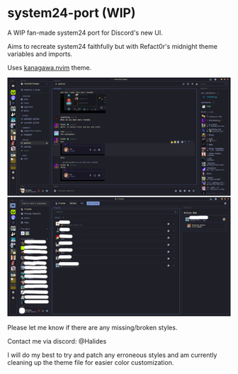 # system24-port (WIP)

A WIP fan-made system24 port for Discord's new UI. 

Aims to recreate system24 faithfully but with Refact0r's midnight theme variables and imports.

Uses [kanagawa.nvim](https://github.com/rebelot/kanagawa.nvim/tree/master) theme.

![screenshot of Refact0r's server](/demo_1.png)
![screenshot of friends list](/demo_2.png)

Please let me know if there are any missing/broken styles.

Contact me via discord: @Halides

I will do my best to try and patch any erroneous styles and am currently cleaning up the theme file for easier color customization.
